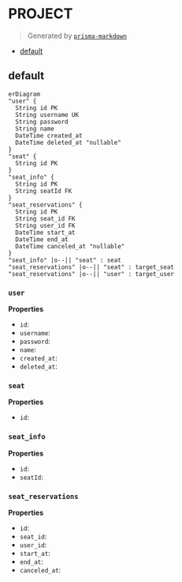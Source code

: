 # PROJECT
> Generated by [`prisma-markdown`](https://github.com/samchon/prisma-markdown)

- [default](#default)

## default
```mermaid
erDiagram
"user" {
  String id PK
  String username UK
  String password
  String name
  DateTime created_at
  DateTime deleted_at "nullable"
}
"seat" {
  String id PK
}
"seat_info" {
  String id PK
  String seatId FK
}
"seat_reservations" {
  String id PK
  String seat_id FK
  String user_id FK
  DateTime start_at
  DateTime end_at
  DateTime canceled_at "nullable"
}
"seat_info" |o--|| "seat" : seat
"seat_reservations" |o--|| "seat" : target_seat
"seat_reservations" |o--|| "user" : target_user
```

### `user`

**Properties**
  - `id`: 
  - `username`: 
  - `password`: 
  - `name`: 
  - `created_at`: 
  - `deleted_at`: 

### `seat`

**Properties**
  - `id`: 

### `seat_info`

**Properties**
  - `id`: 
  - `seatId`: 

### `seat_reservations`

**Properties**
  - `id`: 
  - `seat_id`: 
  - `user_id`: 
  - `start_at`: 
  - `end_at`: 
  - `canceled_at`: 